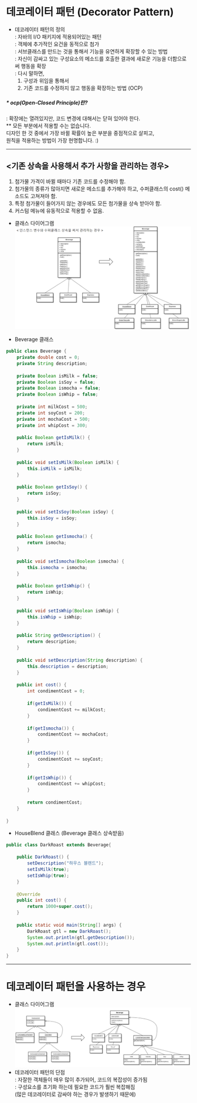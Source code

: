 # 데코레이터 패턴 (Decorator Pattern)
* 데코레이터 패턴의 정의</br>
</t>: 자바의 I/O 패키지에 적용되어있는 패턴</br>
</t>: 객체에 추가적인 요건을 동적으로 첨가</br>
</t>: 서브클래스를 만드는 것을 통해서 기능을 유연하게 확장할 수 있는 방법</br>
</t>: 자신이 감싸고 있는 구성요소의 메소드를 호출한 결과에 새로운 기능을 더함으로써 행동을 확장</br>
</t>: 다시 말하면, </br>
    1. 구성과 위임을 통해서</br>
    2. 기존 코드를 수정하지 않고 행동을 확장하는 방법 (OCP) </br>

##### * ocp(Open-Closed Principle)란?
: 확장에는 열려있지만, 코드 변경에 대해서는 닫혀 있어야 한다.</br>
** 모든 부분에서 적용할 수는 없습니다. </br>
    디자인 한 것 중에서 가장 바뀔 확률이 높은 부분을 중점적으로 살피고, </br> 원칙을 적용하는 방법이 가장 현명합니다. :)
    
----

## <기존 상속을 사용해서 추가 사항을 관리하는 경우>
1. 첨가물 가격이 바뀔 때마다 기존 코드를 수정해야 함.
2. 첨가물의 종류가 많아지면 새로운 메소드를 추가해야 하고, 수퍼클래스의 cost() 메소드도 고쳐져야 함.
3. 특정 첨가물이 들어가지 않는 경우에도 모든 첨가물을 상속 받아야 함.
4. 커스텀 메뉴에 유동적으로 적용할 수 없음.

* 클래스 다이어그램</br>
![02](https://github.com/ohbokdong/DesignPatternStudy/blob/master/summary/img/week3_02.png)

* Beverage 클래스
```java
public class Beverage {
	private double cost = 0;
	private String description;
	
	private Boolean isMilk = false;
	private Boolean isSoy = false;
	private Boolean ismocha = false;
	private Boolean isWhip = false;
	
	private int milkCost = 500;
	private int soyCost = 200;
	private int mochaCost = 500;
	private int whipCost = 300;
	
	public Boolean getIsMilk() {
		return isMilk;
	}

	public void setIsMilk(Boolean isMilk) {
		this.isMilk = isMilk;
	}

	public Boolean getIsSoy() {
		return isSoy;
	}

	public void setIsSoy(Boolean isSoy) {
		this.isSoy = isSoy;
	}

	public Boolean getIsmocha() {
		return ismocha;
	}

	public void setIsmocha(Boolean ismocha) {
		this.ismocha = ismocha;
	}

	public Boolean getIsWhip() {
		return isWhip;
	}

	public void setIsWhip(Boolean isWhip) {
		this.isWhip = isWhip;
	}
	
	public String getDescription() {
		return description;
	}

	public void setDescription(String description) {
		this.description = description;
	}

	public int cost() {
		int condimentCost = 0;
		
		if(getIsMilk()) {
			condimentCost += milkCost;
		}
		
		if(getIsmocha()) {
			condimentCost += mochaCost;
		}
		
		if(getIsSoy()) {
			condimentCost += soyCost;
		}
		
		if(getIsWhip()) {
			condimentCost += whipCost;
		}
		
		return condimentCost;
	}

}
```
* HouseBlend 클래스 (Beverage 클래스 상속받음)
```java
public class DarkRoast extends Beverage{

	public DarkRoast() {
		setDescription("하우스 블렌드");
		setIsMilk(true);
		setIsWhip(true);
	}
	
	@Override
	public int cost() {
		return 1000+super.cost();
	}
	
	public static void main(String[] args) {
		DarkRoast gtl = new DarkRoast();
		System.out.println(gtl.getDescription());
		System.out.println(gtl.cost());
	}
}
```
---
# 데코레이터 패턴을 사용하는 경우
* 클래스 다이어그램 </br>
![03](https://github.com/ohbokdong/DesignPatternStudy/blob/master/summary/img/week3_03.png) 
* 데코레이터 패턴의 단점</br>
</t>: 자잘한 객체들이 매우 많이 추가되어, 코드의 복잡성이 증가됨</br>
</t>: 구성요소를 초기화 하는데 필요한 코드가 훨씬 복잡해짐 </br>
</t>(많은 데코레이터로 감싸야 하는 경우가 발생하기 때문에)


